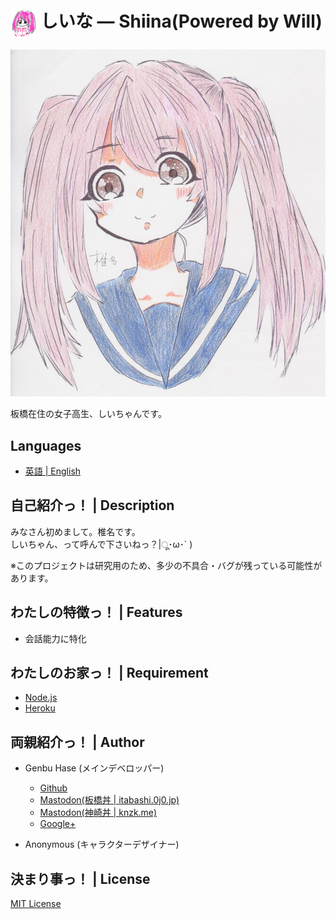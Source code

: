 # <Img Alt="" Src="/assets/Shiina-icon.jpg" Height="48" Align="Center"/> しいな ― Shiina(Powered by Will)
![](/assets/Shiina.jpg)

板橋在住の女子高生、しいちゃんです。


## Languages
* [英語 | English](/README.md)


## 自己紹介っ！ | Description
みなさん初めまして。椎名です。<Br />
しいちゃん、って呼んで下さいねっ？|ू･ω･` )

※このプロジェクトは研究用のため、多少の不具合・バグが残っている可能性があります。


## わたしの特徴っ！ | Features
* 会話能力に特化


## わたしのお家っ！ | Requirement
* [Node.js](https://nodejs.org)
* [Heroku](https://heroku.com)


## 両親紹介っ！ | Author
* Genbu Hase (メインデベロッパー)
  * [Github](https://github.com/GenbuHase)
  * [Mastodon(板橋丼 | itabashi.0j0.jp)](https://itabashi.0j0.jp/@ProgrammerGenboo)
  * [Mastodon(神崎丼 | knzk.me)](https://knzk.me/@ProgrammerGenboo)
  * [Google+](https://plus.google.com/106666684430101995501)

* Anonymous (キャラクターデザイナー)


## 決まり事っ！ | License
[MIT License](/LICENSE)
